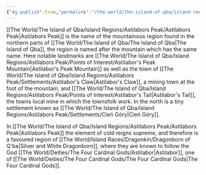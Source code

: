 ```yaml
---
{"dg-publish":true,"permalink":"/the-world/the-island-of-qba/island-regions/astilabors-peak/astilabors-peak/"}
---
```



[[The World/The Island of Qba/Island Regions/Astilabors Peak/Astilabors Peak\|Astilabors Peak]] is the name of the mountainous region found in the northern parts of [[The World/The Island of Qba/The Island of Qba\|The Island of Qba]], the region is named after the mountain which has the same name. Here notable landmarks are [[The World/The Island of Qba/Island Regions/Astilabors Peak/Points of Interest/Astilabor's Peak Mountain\|Astilabor's Peak Mountain]] as well as the town of [[The World/The Island of Qba/Island Regions/Astilabors Peak/Settlements/Astilabor's Claw\|Astilabor's Claw]], a mining town at the foot of the mountain, and [[The World/The Island of Qba/Island Regions/Astilabors Peak/Points of Interest/Astilabor's Tail\|Astilabor's Tail]], the towns local mine in which the townsfolk work. In the north is a tiny settlement known as [[The World/The Island of Qba/Island Regions/Astilabors Peak/Settlements/Cień Góry\|Cień Góry]].

In [[The World/The Island of Qba/Island Regions/Astilabors Peak/Astilabors Peak\|Astilabors Peak]] the element of cold reigns supreme, and therefore is a favoured region of [[The World/Island Races/Dragonkin/Dragonborn of Q'ba\|Silver and White Dragonborn]], where they are known to follow the God [[The World/Deities/The Four Cardinal Gods/Astilabor\|Astilabor]], one of [[The World/Deities/The Four Cardinal Gods/The Four Cardinal Gods\|The Four Cardinal Gods]].


